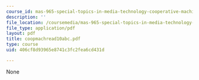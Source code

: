 ```yaml
---
course_id: mas-965-special-topics-in-media-technology-cooperative-machines-fall-2003
description: ''
file_location: /coursemedia/mas-965-special-topics-in-media-technology-cooperative-machines-fall-2003/406cf8d93965e8741c3fc2fea6cd431d_coopmachread10abc.pdf
file_type: application/pdf
layout: pdf
title: coopmachread10abc.pdf
type: course
uid: 406cf8d93965e8741c3fc2fea6cd431d

---
```

None